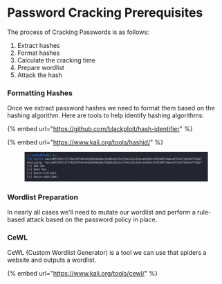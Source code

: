 # Password Cracking Prerequisites

The process of Cracking Passwords is as follows:

1. Extract hashes
2. Format hashes
3. Calculate the cracking time
4. Prepare wordlist
5. Attack the hash





### Formatting Hashes

Once we extract password hashes we need to format them based on the hashing algorithm. Here are tools to help identify hashing algorithms:

{% embed url="https://github.com/blackploit/hash-identifier" %}

{% embed url="https://www.kali.org/tools/hashid/" %}

<figure><img src="../../.gitbook/assets/Screenshot_20231018_013624.png" alt=""><figcaption></figcaption></figure>

### Wordlist Preparation

In nearly all cases we'll need to mutate our wordlist and perform a rule-based attack based on the password policy in place.



### CeWL

CeWL (Custom Wordlist Generator) is a tool we can use that spiders a website and outputs a wordlist.&#x20;

{% embed url="https://www.kali.org/tools/cewl/" %}

